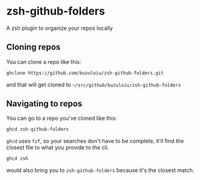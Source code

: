 # zsh-github-folders
A zsh plugin to organize your repos locally


## Cloning repos

You can clone a repo like this:
```zsh
ghclone https://github.com/buzuloiu/zsh-github-folders.git
```

and that will get cloned to `~/src/github/buzuloiu/zsh-github-folders`

## Navigating to repos
You can go to a repo you've cloned like this:
```zsh
ghcd zsh-github-folders
```

`ghcd` uses `fzf`, so your searches don't have to be complete, it'll find the closest file to what you provide to the cli. 

```zsh
ghcd zsh
```

would also bring you to `zsh-github-folders` because it's the closest match.